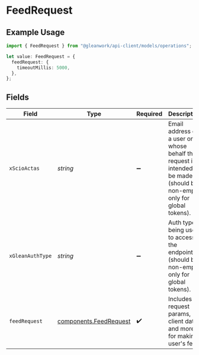 # FeedRequest

## Example Usage

```typescript
import { FeedRequest } from "@gleanwork/api-client/models/operations";

let value: FeedRequest = {
  feedRequest: {
    timeoutMillis: 5000,
  },
};
```

## Fields

| Field                                                                                                                    | Type                                                                                                                     | Required                                                                                                                 | Description                                                                                                              |
| ------------------------------------------------------------------------------------------------------------------------ | ------------------------------------------------------------------------------------------------------------------------ | ------------------------------------------------------------------------------------------------------------------------ | ------------------------------------------------------------------------------------------------------------------------ |
| `xScioActas`                                                                                                             | *string*                                                                                                                 | :heavy_minus_sign:                                                                                                       | Email address of a user on whose behalf the request is intended to be made (should be non-empty only for global tokens). |
| `xGleanAuthType`                                                                                                         | *string*                                                                                                                 | :heavy_minus_sign:                                                                                                       | Auth type being used to access the endpoint (should be non-empty only for global tokens).                                |
| `feedRequest`                                                                                                            | [components.FeedRequest](../../models/components/feedrequest.md)                                                         | :heavy_check_mark:                                                                                                       | Includes request params, client data and more for making user's feed.                                                    |